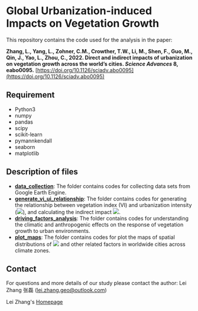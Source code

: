 # Global Urbanization-induced Impacts on Vegetation Growth
This repository contains the code used for the analysis in the paper:

**Zhang, L., Yang, L., Zohner, C.M., Crowther, T.W., Li, M., Shen, F., Guo, M., Qin, J., Yao, L., Zhou, C., 2022. Direct and indirect impacts of urbanization on vegetation growth across the world’s cities. *Science Advances* 8, eabo0095.** [https://doi.org/10.1126/sciadv.abo0095](https://doi.org/10.1126/sciadv.abo0095)

## Requirement
- Python3
- numpy
- pandas
- scipy
- scikit-learn
- pymannkendall
- seaborn
- matplotlib

## Description of files
- [**data_collection**](https://github.com/zlxy9892/Global_Urbanization_Impacts_on_Vegetation/tree/main/data_collection): The folder contains codes for collecting data sets from Google Earth Engine.
- [**generate_vi_ui_relationship**](https://github.com/zlxy9892/Global_Urbanization_Impacts_on_Vegetation/tree/main/generate_vi_ui_relationship): The folder contains codes for generating the relationship between vegetation index (VI) and urbanization intensity (![](http://latex.codecogs.com/gif.latex?\\beta)), and calculating the indirect impact ![](http://latex.codecogs.com/gif.latex?\\omega_i).
- [**driving_factors_analysis**](https://github.com/zlxy9892/Global_Urbanization_Impacts_on_Vegetation/tree/main/driving_factors_analysis): The folder contains codes for understanding the climatic and anthropogenic effects on the response of vegetation growth to urban environments.
- [**plot_maps**](https://github.com/zlxy9892/Global_Urbanization_Impacts_on_Vegetation/tree/main/plot_maps): The folder contains codes for plot the maps of spatial distributions of ![](http://latex.codecogs.com/gif.latex?\\omega_i) and other related factors in worldwide cities across climate zones.

## Contact

For questions and more details of our study please contact the author: Lei Zhang 张磊 (lei.zhang.geo@outlook.com)

Lei Zhang's [Homepage](https://leizhang-geo.github.io/)
